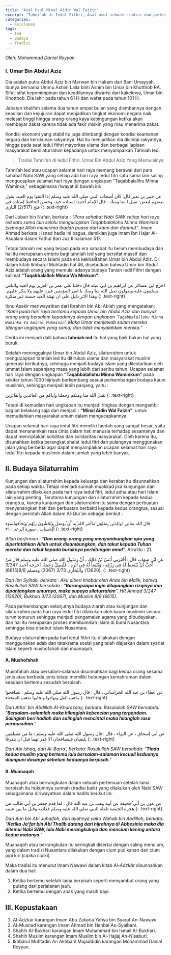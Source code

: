```yaml
---
title: "Asal Usul Minal Aidin Wal Faizin"
excerpt: "Tahni'ah di Iedul Fithri, Asal usul sebuah tradisi dan perkembangannya"
categories:
  - Keislaman
tags:
  - Ied
  - Budaya
  - Tradisi
---
```


_Oleh: Mohammad Danial Royyan_

### I. Umar Bin Abdul Aziz

Dia adalah putra Abdul Aziz bin Marwan bin Hakam dari Bani Umayyah. Ibunya bernama Ummu Ashim Laila binti Ashim bin Umar bin Khotthob RA. Sifat-sifat kepemimpinan dan keadilannya diwarisi dari kakeknya, Umar bin Khotthob. Dia lahir pada tahun 61 H dan wafat pada tahun 101 H.

Jabatan khalifah selama dua tahun empat bulan yang diembannya dengan keadilan dan kejujuran dapat menjadikan tingkat ekonomi negara naik melesat tinggi hingga orang-orang kaya kebingungan ketika akan membayar zakat karena tidak ada fakir miskin yang mau menerima zakat.

Kondisi ekonomi yang stabil itu juga diimbangi dengan kondisi keamanan negara dan kerukunan rakyatnya. Hal itu menjadikan dia dicintai rakyatnya, hingga pada saat iedul fithri mayoritas ulama dan berbagai lapisan masyarakat bersilaturrahim kepadanya untuk menyampaikan Tahniah Ied.

> Tradisi Tahni'ah di Iedul Fithri, Umar Bin Abdul Aziz Yang Memulainya

Tahni’ah Ied atau ucapan selamat hari raya memang berawal dari para sahabat Nabi SAW yang setiap ada hari raya iedul fitri satu sama lain saling mengucapkan selamat hari raya dengan ungkapan "Taqabbalallhu Minna Waminka," sebagaimana riwayat di bawah ini:

عن جبير بن نفير قال: كان أصحاب النبي صلى الله عليه وسلم إذا التقوا يوم العيد، يقول بعضهم لبعض: تقبل ا منا ومنك . قال الإمام أحمد: إسناده جيد، وحسن الحافظ إسناده في فتح (2/517) الباري
{: .text-right}

Dari Jubair bin Nufair, berkata : *“Para sahabat Nabi SAW setiap hari raya ied satu sama lain selalu mengucapkan Taqabbalallohu Minna Waminka (semoga Alloh menerima ibadah puasa dari kami dan darimu)”*. Imam Ahmad berkata : Isnad hadis ini bagus, demikian juga Imam Ibn Hajar Al- Asqalani dalam Fathul Bari Juz II halaman 517.

Tetapi tahniah ied yang terjadi pada era sahabat itu belum membudaya dan hal itu merupakan embrio bagi tahniah Ied yang bersifat massif dan membudaya secara Islami pada era kekhalifahan Umar bin Abdul Aziz. Di dalam kitab Ikhbarul Muhtadin hal 46, disebutkan bahwa Umar bin Abdul Aziz adalah orang yang memulai adanya budaya Taniah Iedil Fithri dengan kalimat **"Taqabbalalloh Minna Wa Minkum"**.


اخرج ابن عساكر عن ابراهيم بن ابي عبلة قال دخلنا على عمر بن العزيز يوم العيد والناس يسلمون عليه ويقولون تقبل الله منا ومنك يا امير المؤمنين فيرد عليهم ولا ينكر عليهم. وهذا الاثر دليل على ان تهنئة العيد حسنة غير منكرة
{: .text-right}

Ibnu Asakir meriwayatkan dari Ibrahim bin Abi Ablah yang mengatakan: “_Kami pada hari raya bertamu kepada Umar bin Abdul Aziz dan banyak orang yang bersalam kepadanya dengan ungkapan ‘`Taqabbalallohu Minna Waminka Ya Amiral Mukminin`’. Maka Umar menjawab salam mereka (dengan ungkapan yang sama) dan tidak menyalahkan mereka._”

Cerita ini menjadi dalil bahwa **tahniah ied** itu hal yang baik bukan hal yang buruk.

Setelah meninggalnya Umar bin Abdul Aziz, silaturrahim untuk mengucapkan tahniah ied itu ditirukan ulama dan masyarakat muslim generasi berikutnya, sehingga menjadi budaya Islam yang dilestarikan oleh ummat Islam sepanjang masa yang lebih dari seribu tahun. Ucapan selamat hari raya dengan ungkapan **“Taqabbalallohu Minna Waminkum”** pada sekitar tahun 1000 hijriyah berkembang sesuai perkembangan budaya kaum muslimin, sehingga menjadi lebih panjang, yaitu :

تقبل الله منا ومنكم وجعلنا واياكم من العائدين والفائزين
{: .text-right}

Tetapi di kemudian hari ungkapan itu menjadi ringkas dengan mengambil bagian belakang saja dan menjadi : **“Minal Aidin Wal Faizin”**, untuk memudahkan masyarakat umum dalam mengucapkannya.

Ucapan selamat hari raya iedul fitri memiliki faedah yang sangat besar, yaitu dapat menanamkan rasa cinta dalam hati manusia terhadap sesamanya dan dapat menciptakan soliditas dan solidaritas masyarakat. Oleh karena itu, disunahkan ketika berangkat shalat iedul fitri dan pulangnya menggunakan jalan yang berbeda agar dapat menyampaikan ucapan selamat hari raya iedul fitri kepada muslimin dalam jumlah yang lebih banyak.

## II. Budaya Silaturrahim

Kunjungan dan silaturrahim kepada keluarga dan kerabat itu disunnahkan pada setiap waktu. Tetapi menjadi sunnah muakkad jika kunjungan dan silaturrahim dilakukan pada hari raya iedul fitri, iedul adha atau hari Islam lain yang penting. Terutama kunjungan dan silaturrahim kepada kedua orangtua, karena kunjungan dan silaturrahim itu sama dengan perbuatan menyenangkan hati dan perbuatan berbakti kepada kedua orangtua, sesuai dengan perintah Allah dalam Al-Qur’an sebagai berikut :

قال الله تعالى :َوالِذيَن َيِصُلوَن َمااَمَر الله ُِبِه اْن ُيوَصَلَ وَيْخَشْوَنَ ربُهْم َوَيَخاُفوَنُسوَء اْلِحَساِب . سورة الرعد : ٢١
{: .text-right}

_Allah berfirman : “**Dan orang-orang yang menyambungkan apa yang diperintahkan Allah untuk disambungkan, dan takut kepada Tuhan mereka dan takut kepada buruknya perhitungan amal**”_. Arra’du : 21.

عَنِ ابْنِ شِهَابٍ قَالَ : أَخْبَرَنِي أَنَسُ بْنُ مَالِكٍ ، أَنَّ رَسُولَ اللهِ صلى الله عليه وسلم قَالَ:مَنْ أَحَبَّ أَنْ يُبْسَطَ لَهُ فِي رِزْقِهِ ، وَيُنْسَأَ لَهُ فِي أَثَرِهِ ، فَلْيَصِلْ رَحِمَهُ. أخرجه أحمد 3/247 (13620) والبُخَارِي 3/73 (2067) ومسلم 8/8(6615).
{: .text-right}

*Dari Ibn Syihab, berkata : Aku diberi khabar oleh Anas bin Malik, bahwa Rasululloh SAW bersabda : “**Barangsiapa ingin dilapangkan rizqinya dan dipanjangkan umurnya, maka supaya silaturrahim**”. HR Ahmad 3/247 (13620), Bukhari 3/73 (2067), dan Muslim 8/8 (6615).*

Pada perkembangan selanjutnya budaya ziarah atau kunjungan dan silaturrahim pada hari raya iedul fitri dilakukan oleh kaum muslimin secara turun temurun sehingga menjadi pengamalan agama yang dibudayakan, dan hal itu merupakan proses membumikan Islam di bumi Nusantara sehingga bisa disebut Islam Nusantara.

Budaya silaturrahim pada hari iedul fithri itu dilakukan dengan menggunakan adab dan tatakrama sosial yang telah diajarkan dalam syariat Islam seperti mushofahah dan muanaqoh.

#### A. Mushofahah

Musofahah atau bersalam-salaman disunnahkan bagi kedua orang sesama jenis atau berbeda jenis tetapi memiliki hubungan kemahraman dalam keadaan bertemu sesudah berpisah.

عن عطاء بن عبد الله الخراساني ، قال : قال رسول الله صلى الله عليه وسلم : تصافحوا يذهب الغل وتهادوا وتحابوا تذهب الشحناء
{: .text-right}

_Dari Atho' bin  Abdillah Al-Khurasany, berkata: Rasululloh SAW bersabda: "**Bersalam-salamlah maka hilanglah kebencian yang terpendam. Salinglah beri hadiah dan salinglah mencintai maka hilanglah rasa permusuhan**."_

عن أبي إسحاق ، عن البراء ، قال : قال رسول الله صلى الله عليه وسلم : ما من مسلمين يلتقيان فيتصافحان الا غفر لهما قبل ان يتفرقا
{: .text-right}

_Dari Abi Ishaq, dari Al-Barra', berkata: Rasulullah SAW bersabda: "**Tiada kedua muslim yang bertemu lalu bersalam-salaman kecuali keduanya diampuni dosanya sebelum keduanya berpisah**."_

#### B. Muanaqoh

Muanaqoh atau berrangkulan dalam sebuah pertemuan setelah lama berpisah itu hukumnya sunnah (tradisi baik) yang dilakukan oleh Nabi SAW sebagaimana diriwayatkan dalam hadits berikut ini: 
   
عن عون بن أبي ُجحيفة عن أبيه وهب بن عبد الله قال : لما قِدم جعفر بن أبي طالب من هجرة الحبشة تلقاه النبي صلى الله عليه وسلم فعانقه وقبل ما بين عينيه
{: .text-right}

_Dari Aun bin Abi Juhaifah, dari ayahnya yaitu Wahab bin Abdillah, berkata: "**Ketika Ja'far bin Abi Thalib datang dari hijrahnya di Abbesinia maka dia ditemui Nabi SAW, lalu Nabi merangkulnya dan mencium kening antara kedua matanya**."_

Muanaqoh atau berrangkulan itu seringkali disertai dengan saling mencium, yang dalam tradisi Nusantara dilakukan dengan cium pipi kanan dan cium pipi kiri (cipika cipiki).

Maka tradisi itu menurut Imam Nawawi dalam kitab _Al-Adzkàr_ disunnahkan dalam dua hal: 
1. Ketika bertemu setelah lama berpisah seperti menyambut orang yang pulang dari perjalanan jauh. 
2. Ketika bertemu dengan anak yang masih bayi.

## III. Kepustakaan

1. Al-Adzkàr karangan Imam Abu Zakaria Yahya bin Syaraf An-Nawawi.
2. Al-Musnad karangan Imam Ahmad bin Hanbal As-Syaibani.
3. Shahih Al-Bukhari karangan Imam Muhammad bin Ismail Al-Bukhari.
4. Shahih Muslim karangan Imam Muslim bin Al-Hajjaj An-Nìsaburi.
5. Ikhbàrul Muhtadin An Akhbàril Mujaddidìn karangan Mohammad Danial Royyan.
